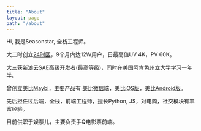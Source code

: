 ```yaml
---
title: "About"
layout: page
path: "/about"
---
```


Hi, 我是Seasonstar, 全栈工程师。

⼤⼆时创⽴[24时区](http://24ti.me/group)，9个⽉内达12W⽤户，⽇最⾼值UV 4K，PV 60K。

⼤三获新浪云SAE⾼级开发者(最⾼等级)，同时在美国阿肯色州立大学学习一年半。

曾创立[美比Maybi](http://www.maybi.cn)，主要产品有 [美比微信端](http://m.maybi.cn)，[美比iOS版](https://itunes.apple.com/us/app/mei-bi/id1080870817)，[美比Android版](http://android.myapp.com/myapp/detail.htm?apkName=cn.maybi.ionicapp)。

先后担任过后端，全栈，前端工程师，擅长Python, JS，对电商，社交模块有丰富经验。

目前供职于娱票儿，主要负责手Q电影票前端。
